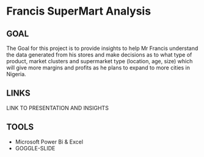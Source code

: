 # Francis SuperMart Analysis 

## GOAL
The Goal for this project is to provide insights to help Mr Francis understand the data generated from his stores and make decisions as to what type of product, market clusters and supermarket type (location, age, size) which will give more margins and profits as he plans to expand to more cities in Nigeria.

## LINKS

LINK TO PRESENTATION AND INSIGHTS

## TOOLS

* Microsoft Power Bi & Excel
* GOGGLE-SLIDE
